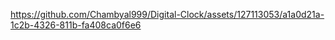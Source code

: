 

https://github.com/Chambyal999/Digital-Clock/assets/127113053/a1a0d21a-1c2b-4326-811b-fa408ca0f6e6

